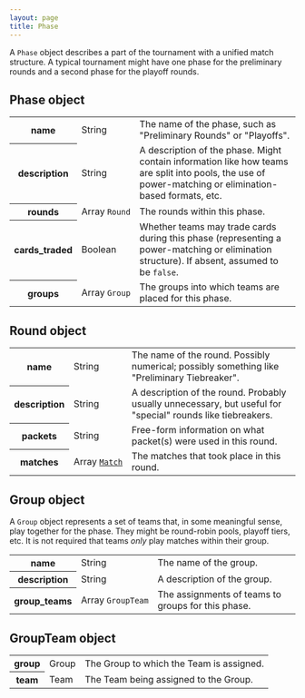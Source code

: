 ```yaml
---
layout: page
title: Phase
---
```

A `Phase` object describes a part of the tournament with a unified match structure. A typical tournament might have one phase for the preliminary rounds and a second phase for the playoff rounds.

## Phase object

<table class="fields"><tbody>
  <tr>
    <th>name</th>
    <td class="type">String</td>
    <td>The name of the phase, such as "Preliminary Rounds" or "Playoffs".</td>
  </tr>
  <tr class="optional">
    <th>description</th>
    <td class="type">String</td>
    <td>A description of the phase. Might contain information like how teams are split into pools, the use of power-matching or elimination-based formats, etc.</td>
  </tr>
  <tr class="optional">
    <th>rounds</th>
    <td class="type"><nobr>Array <code>Round</code></nobr></td>
    <td>The rounds within this phase.</td>
  </tr>
  <tr class="optional">
    <th>cards_traded</th>
    <td class="type">Boolean</td>
    <td>Whether teams may trade cards during this phase (representing a power-matching or elimination structure). If absent, assumed to be <code>false</code>.</td>
  </tr>
  <tr class="optional">
    <th>groups</th>
    <td class="type"><nobr>Array <code>Group</code></nobr></td>
    <td>The groups into which teams are placed for this phase.</td>
  </tr>
</tbody></table>

## Round object

<table class="fields"><tbody>
  <tr>
    <th>name</th>
    <td class="type">String</td>
    <td>The name of the round. Possibly numerical; possibly something like "Preliminary Tiebreaker".</td>
  </tr>
  <tr class="optional">
    <th>description</th>
    <td class="type">String</td>
    <td>A description of the round. Probably usually unnecessary, but useful for "special" rounds like tiebreakers.</td>
  </tr>
  <tr class="optional">
    <th>packets</th>
    <td class="type">String</td>
    <td>Free-form information on what packet(s) were used in this round.</td>
  </tr>
  <tr class="optional">
    <th>matches</th>
    <td class="type"><nobr>Array <code><a href="{{ site.baseurl }}/match">Match</a></code></nobr></td>
    <td>The matches that took place in this round.</td>
  </tr>
</tbody></table>

## Group object

A `Group` object represents a set of teams that, in some meaningful sense, play together for the phase. They might be round-robin pools, playoff tiers, etc. It is not required that teams _only_ play matches within their group.

<table class="fields"><tbody>
  <tr>
    <th>name</th>
    <td class="type">String</td>
    <td>The name of the group.</td>
  </tr>
  <tr class="optional">
    <th>description</th>
    <td class="type">String</td>
    <td>A description of the group.</td>
  </tr>
  <tr class="optional">
    <th>group_teams</th>
    <td class="type"><nobr>Array <code>GroupTeam</code></nobr></td>
    <td>The assignments of teams to groups for this phase.</td>
  </tr>
</tbody></table>

## GroupTeam object

<table class="fields"><tbody>
  <tr>
    <th>group</th>
    <td class="type">Group</td>
    <td>The Group to which the Team is assigned.</td>
  </tr>
  <tr>
    <th>team</th>
    <td class="type">Team</td>
    <td>The Team being assigned to the Group.</td>
  </tr>
</tbody></table>
